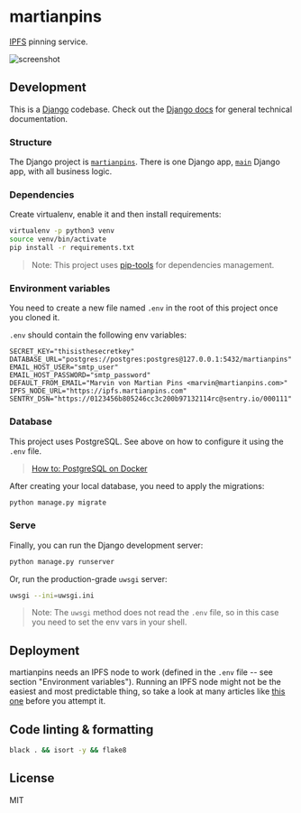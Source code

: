 # martianpins

[IPFS](https://ipfs.io/) pinning service.

![screenshot](screenshot.png)

## Development

This is a [Django](https://www.djangoproject.com/) codebase. Check out the 
[Django docs](https://docs.djangoproject.com/) for general technical documentation.

### Structure

The Django project is [`martianpins`](/martianpins). There is one Django app,
[`main`](/main) Django app, with all business logic.

### Dependencies

Create virtualenv, enable it and then install requirements:
```sh
virtualenv -p python3 venv
source venv/bin/activate
pip install -r requirements.txt
```

> Note: This project uses [pip-tools](https://github.com/jazzband/pip-tools) for dependencies management.

### Environment variables

You need to create a new file named `.env` in the root of this project once you cloned it.

`.env` should contain the following env variables:
```
SECRET_KEY="thisisthesecretkey"
DATABASE_URL="postgres://postgres:postgres@127.0.0.1:5432/martianpins"
EMAIL_HOST_USER="smtp_user"
EMAIL_HOST_PASSWORD="smtp_password"
DEFAULT_FROM_EMAIL="Marvin von Martian Pins <marvin@martianpins.com>"
IPFS_NODE_URL="https://ipfs.martianpins.com"
SENTRY_DSN="https://0123456b805246cc3c200b97132114rc@sentry.io/000111"
```

### Database

This project uses PostgreSQL. See above on how to configure it using the `.env` file.

> [How to: PostgreSQL on Docker](https://hackernoon.com/dont-install-postgres-docker-pull-postgres-bee20e200198)

After creating your local database, you need to apply the migrations:
```sh
python manage.py migrate
```

### Serve

Finally, you can run the Django development server:
```sh
python manage.py runserver
```

Or, run the production-grade `uwsgi` server:
```sh
uwsgi --ini=uwsgi.ini
```

> Note: The `uwsgi` method does not read the `.env` file, so in this case you need to set the env vars in your shell.

## Deployment

martianpins needs an IPFS node to work (defined in the `.env` file -- see section "Environment variables").
Running an IPFS node might not be the easiest and most predictable thing, so take a look at many articles like
[this one](https://medium.com/@rossbulat/introduction-to-ipfs-set-up-nodes-on-your-network-with-http-gateways-10e21ea689a4)
before you attempt it.

## Code linting & formatting

```sh
black . && isort -y && flake8
```

## License

MIT
